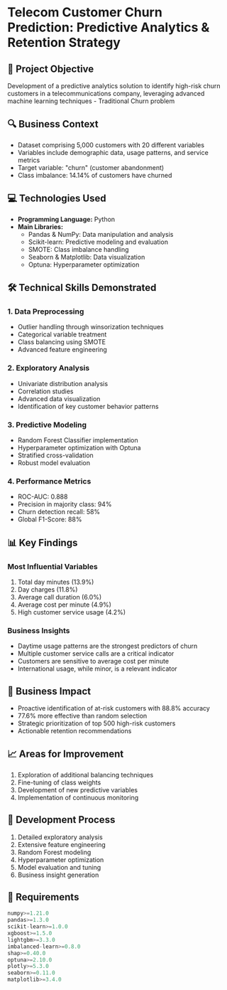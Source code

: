 # Telecom Customer Churn Prediction: Predictive Analytics & Retention Strategy

## 🎯 Project Objective
Development of a predictive analytics solution to identify high-risk churn customers in a telecommunications company, leveraging advanced machine learning techniques - Traditional Churn problem

## 🔍 Business Context
- Dataset comprising 5,000 customers with 20 different variables
- Variables include demographic data, usage patterns, and service metrics
- Target variable: "churn" (customer abandonment)
- Class imbalance: 14.14% of customers have churned

## 💻 Technologies Used
- **Programming Language:** Python
- **Main Libraries:**
  - Pandas & NumPy: Data manipulation and analysis
  - Scikit-learn: Predictive modeling and evaluation
  - SMOTE: Class imbalance handling
  - Seaborn & Matplotlib: Data visualization
  - Optuna: Hyperparameter optimization

## 🛠 Technical Skills Demonstrated

### 1. Data Preprocessing
- Outlier handling through winsorization techniques
- Categorical variable treatment
- Class balancing using SMOTE
- Advanced feature engineering

### 2. Exploratory Analysis
- Univariate distribution analysis
- Correlation studies
- Advanced data visualization
- Identification of key customer behavior patterns

### 3. Predictive Modeling
- Random Forest Classifier implementation
- Hyperparameter optimization with Optuna
- Stratified cross-validation
- Robust model evaluation

### 4. Performance Metrics
- ROC-AUC: 0.888
- Precision in majority class: 94%
- Churn detection recall: 58%
- Global F1-Score: 88%

## 📊 Key Findings

### Most Influential Variables
1. Total day minutes (13.9%)
2. Day charges (11.8%)
3. Average call duration (6.0%)
4. Average cost per minute (4.9%)
5. High customer service usage (4.2%)

### Business Insights
- Daytime usage patterns are the strongest predictors of churn
- Multiple customer service calls are a critical indicator
- Customers are sensitive to average cost per minute
- International usage, while minor, is a relevant indicator

## 🎯 Business Impact
- Proactive identification of at-risk customers with 88.8% accuracy
- 77.6% more effective than random selection
- Strategic prioritization of top 500 high-risk customers
- Actionable retention recommendations

## 📈 Areas for Improvement
1. Exploration of additional balancing techniques
2. Fine-tuning of class weights
3. Development of new predictive variables
4. Implementation of continuous monitoring

## 🔄 Development Process
1. Detailed exploratory analysis
2. Extensive feature engineering
3. Random Forest modeling
4. Hyperparameter optimization
5. Model evaluation and tuning
6. Business insight generation

## 📝 Requirements
```python
numpy>=1.21.0
pandas>=1.3.0
scikit-learn>=1.0.0
xgboost>=1.5.0
lightgbm>=3.3.0
imbalanced-learn>=0.8.0
shap>=0.40.0
optuna>=2.10.0
plotly>=5.3.0
seaborn>=0.11.0
matplotlib>=3.4.0
```
